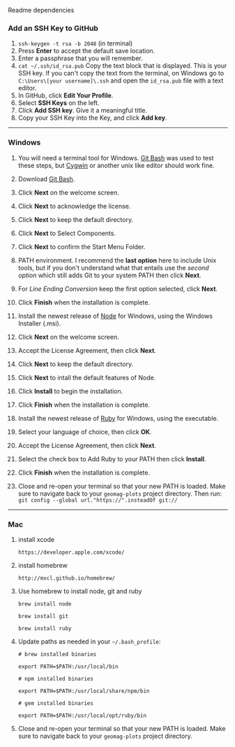 Readme dependencies

### Add an SSH Key to GitHub ###

  1. `ssh-keygen -t rsa -b 2048` (in terminal)
  2. Press **Enter** to accept the default save location.
  3. Enter a passphrase that you will remember.
  4. `cat ~/.ssh/id_rsa.pub`
     Copy the text block that is displayed.
     This is your SSH key.
     If you can't copy the text from the terminal, on Windows go to
     `C:\Users\[your username]\.ssh` and open the `id_rsa.pub` file with
     a text editor.
  5. In GitHub, click **Edit Your Profile**.
  6. Select **SSH Keys** on the left.
  7. Click **Add SSH key**. Give it a meaningful title.
  8. Copy your SSH Key into the Key, and click **Add key**.

---
### Windows ###

1. You will need a terminal tool for Windows. [Git Bash][] was used to test
   these steps, but [Cygwin][] or another unix like editor should work fine.
  1. Download [Git Bash][].
  2. Click **Next** on the welcome screen.
  3. Click **Next** to acknowledge the license.
  4. Click **Next** to keep the default directory.
  5. Click **Next** to Select Components.
  6. Click **Next** to confirm the Start Menu Folder.
  7. PATH environment. I recommend the __last option__ here to include Unix
     tools, but if you don't understand what that entails use the
     _second option_ which still adds Git to your system PATH then click
     **Next**.
  8. For *Line Ending Conversion* keep the first option selected, click
     **Next**.
  9. Click **Finish** when the installation is complete.

1. Install the newest release of [Node][] for Windows, using the Windows
   Installer (.msi).
  1. Click **Next** on the welcome screen.
  1. Accept the License Agreement, then click **Next**.
  1. Click **Next** to keep the default directory.
  1. Click **Next** to intall the default features of Node.
  1. Click **Install** to begin the installation.
  1. Click **Finish** when the installation is complete.

1. Install the newest release of [Ruby][] for Windows, using the executable.
  1. Select your language of choice, then click **OK**.
  1. Accept the License Agreement, then click **Next**.
  1. Select the check box to Add Ruby to your PATH then click **Install**.
  1. Click **Finish** when the installation is complete.

1. Close and re-open your terminal so that your new PATH is loaded.
   Make sure to navigate back to your `geomag-plots` project directory.
   Then run:
   ```git config --global url."https://".insteadOf git://```

[Git Bash]: http://git-scm.com/download/win
[Cygwin]: http://cygwin.com/install.html
[Node]: http://nodejs.org/download/
[Ruby]: http://rubyinstaller.org/

---
### Mac ###

1. install xcode

   `https://developer.apple.com/xcode/`

2. install homebrew

   `http://mxcl.github.io/homebrew/`

3. Use homebrew to install node, git and ruby

   `brew install node`

   `brew install git`

   `brew install ruby`

4. Update paths as needed in your `~/.bash_profile`:

   `# brew installed binaries`

   `export PATH=$PATH:/usr/local/bin`

   `# npm installed binaries`

   `export PATH=$PATH:/usr/local/share/npm/bin`

   `# gem installed binaries`

   `export PATH=$PATH:/usr/local/opt/ruby/bin`

5. Close and re-open your terminal so that your new PATH is loaded.
   Make sure to navigate back to your `geomag-plots` project directory.
